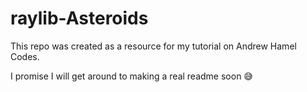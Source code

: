 # raylib-Asteroids
This repo was created as a resource for my tutorial on Andrew Hamel Codes.

I promise I will get around to making a real readme soon 😅
